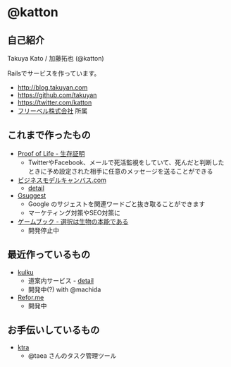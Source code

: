 # @katton

## 自己紹介

Takuya Kato / 加藤拓也 (@katton)

Railsでサービスを作っています。

- http://blog.takuyan.com
- https://github.com/takuyan
- https://twitter.com/katton
- [フリーベル株式会社](http://www.freebell.net) 所属

## これまで作ったもの

- [Proof of Life - 生存証明](http://proofoflife.me/)
  - TwitterやFacebook、メールで死活監視をしていて、死んだと判断したときに予め設定された相手に任意のメッセージを送ることができる
- [ビジネスモデルキャンバス.com](http://xn--nckvadb2e8ayas2lma0gwe.com/)
  - [detail](http://blog.takuyan.com/posts/2014/03/27/business-model-generation-canvas/)
- [Gsuggest](http://gsuggest.herokuapp.com/)
  - Google のサジェストを関連ワードごと抜き取ることができます
  - マーケティング対策やSEO対策に
- [ゲームブック - 選択は生物の本能である](http://gamebook.takuyan.com/)
  - 開発停止中

## 最近作っているもの

- [kulku](https://kulku.herokuapp.com)
  - 道案内サービス - [detail](http://blog.takuyan.com/posts/2014/07/28/nuboard-hackathon/)
  - 開発中(?) with @machida
- [Refor.me](http://refor.me/)
  - 開発中

## お手伝いしているもの

- [ktra](https://ktra.herokuapp.com/)
  - @taea さんのタスク管理ツール
